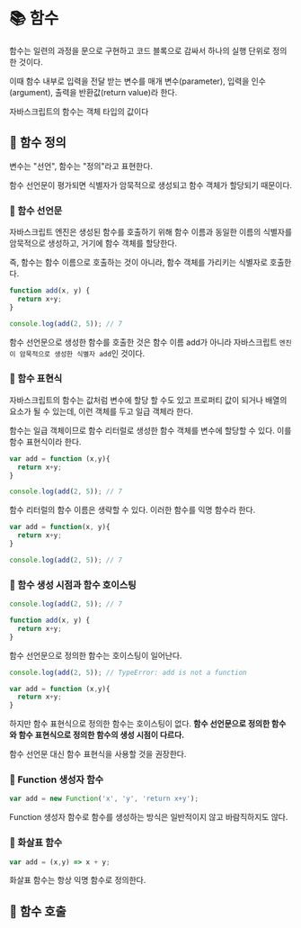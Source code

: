# 📚 함수
함수는 일련의 과정을 문으로 구현하고 코드 블록으로 감싸서 하나의 실행 단위로 정의한 것이다.

이때 함수 내부로 입력을 전달 받는 변수를 매개 변수(parameter), 입력을 인수(argument), 출력을 반환값(return value)라 한다.

자바스크립트의 함수는 객체 타입의 값이다

## 🎀 함수 정의
변수는 "선언", 함수는 "정의"라고 표현한다.

함수 선언문이 평가되면 식별자가 암묵적으로 생성되고 함수 객체가 할당되기 때문이다.

### 📌 함수 선언문
자바스크립트 엔진은 생성된 함수를 호출하기 위해 함수 이름과 동일한 이름의 식별자를 암묵적으로 생성하고, 거기에 함수 객체를 할당한다.

즉, 함수는 함수 이름으로 호출하는 것이 아니라, 함수 객체를 가리키는 식별자로 호출한다.

```js
function add(x, y) {
  return x+y;
}

console.log(add(2, 5)); // 7
```


함수 선언문으로 생성한 함수를 호출한 것은 함수 이름 add가 아니라 자바스크립트 `엔진이 암묵적으로 생성한 식별자 add`인 것이다.


### 📌 함수 표현식
자바스크립트의 함수는 값처럼 변수에 할당 할 수도 있고 프로퍼티 값이 되거나 배열의 요소가 될 수 있는데, 이런 객체를 두고 일급 객체라 한다.

함수는 일급 객체이므로 함수 리터럴로 생성한 함수 객체를 변수에 할당할 수 있다. 이를 함수 표현식이라 한다.

```js
var add = function (x,y){
  return x+y;
}

console.log(add(2, 5)); // 7
```

함수 리터럴의 함수 이름은 생략할 수 있다. 이러한 함수를 익명 함수라 한다.



```js
var add = function(x, y){
  return x+y;
}

console.log(add(2, 5)); // 7
```
### 📌 함수 생성 시점과 함수 호이스팅
```js
console.log(add(2, 5)); // 7

function add(x, y) {
  return x+y;
}
```
함수 선언문으로 정의한 함수는 호이스팅이 일어난다.

```js
console.log(add(2, 5)); // TypeError: add is not a function

var add = function (x,y){
  return x+y;
}
```
하지만 함수 표현식으로 정의한 함수는 호이스팅이 없다. **함수 선언문으로 정의한 함수와 함수 표현식으로 정의한 함수의 생성 시점이 다르다.**

함수 선언문 대신 함수 표현식을 사용할 것을 권장한다.

### 📌 Function 생성자 함수
```js
var add = new Function('x', 'y', 'return x+y');
```

Function 생성자 함수로 함수를 생성하는 방식은 일반적이지 않고 바람직하지도 않다.

### 📌 화살표 함수
```js
var add = (x,y) => x + y;
```
화살표 함수는 항상 익명 함수로 정의한다.


## 🎀 함수 호출


